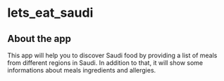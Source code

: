 # lets_eat_saudi

## About the app
This app will help you to discover Saudi food by providing a list of meals from different regions in Saudi. In addition to that, it will show some informations about meals ingredients and allergies.
